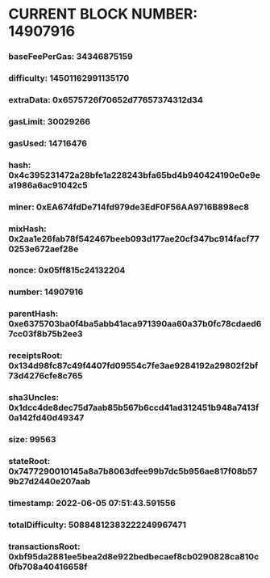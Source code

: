 # CURRENT BLOCK NUMBER: 14907916

### baseFeePerGas: 34346875159
### difficulty: 14501162991135170
### extraData: 0x6575726f70652d77657374312d34
### gasLimit: 30029266
### gasUsed: 14716476
### hash: 0x4c395231472a28bfe1a228243bfa65bd4b940424190e0e9ea1986a6ac91042c5
### miner: 0xEA674fdDe714fd979de3EdF0F56AA9716B898ec8
### mixHash: 0x2aa1e26fab78f542467beeb093d177ae20cf347bc914facf770253e672aef28e
### nonce: 0x05ff815c24132204
### number: 14907916
### parentHash: 0xe6375703ba0f4ba5abb41aca971390aa60a37b0fc78cdaed67cc03f8b75b2ee3
### receiptsRoot: 0x134d98fc87c49f4407fd09554c7fe3ae9284192a29802f2bf73d4276cfe8c765
### sha3Uncles: 0x1dcc4de8dec75d7aab85b567b6ccd41ad312451b948a7413f0a142fd40d49347
### size: 99563
### stateRoot: 0x7477290010145a8a7b8063dfee99b7dc5b956ae817f08b579b27d2440e207aab
### timestamp: 2022-06-05 07:51:43.591556
### totalDifficulty: 50884812383222249967471
### transactionsRoot: 0xbf95da2881ee5bea2d8e922bedbecaef8cb0290828ca810c0fb708a40416658f
